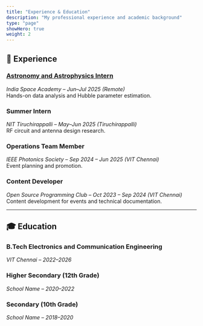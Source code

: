 ```yaml
---
title: "Experience & Education"
description: "My professional experience and academic background"
type: "page"
showHero: true
weight: 2
---
```


## 💼 Experience

### [Astronomy and Astrophysics Intern](astron)
*India Space Academy – Jun–Jul 2025 (Remote)*  
Hands-on data analysis and Hubble parameter estimation.

### Summer Intern  
*NIT Tiruchirappalli – May–Jun 2025 (Tiruchirappalli)*  
RF circuit and antenna design research.

### Operations Team Member  
*IEEE Photonics Society – Sep 2024 – Jun 2025 (VIT Chennai)*  
Event planning and promotion.

### Content Developer  
*Open Source Programming Club – Oct 2023 – Sep 2024 (VIT Chennai)*  
Content development for events and technical documentation.

---

## 🎓 Education

### B.Tech Electronics and Communication Engineering  
*VIT Chennai – 2022–2026*

### Higher Secondary (12th Grade)  
*School Name – 2020–2022*

### Secondary (10th Grade)  
*School Name – 2018–2020*
